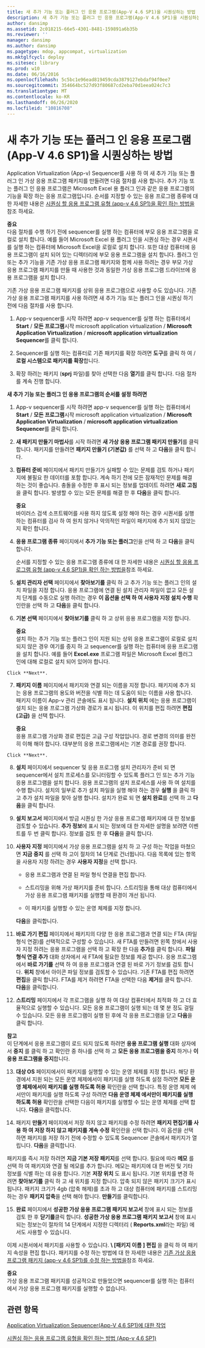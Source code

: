 ```yaml
---
title: 새 추가 기능 또는 플러그 인 응용 프로그램(App-V 4.6 SP1)을 시퀀싱하는 방법
description: 새 추가 기능 또는 플러그 인 응용 프로그램(App-V 4.6 SP1)을 시퀀싱하는 방법
author: dansimp
ms.assetid: 2c018215-66e5-4301-8481-159891a6b35b
ms.reviewer: ''
manager: dansimp
ms.author: dansimp
ms.pagetype: mdop, appcompat, virtualization
ms.mktglfcycl: deploy
ms.sitesec: library
ms.prod: w10
ms.date: 06/16/2016
ms.openlocfilehash: 5c5bc1e96ead819459cda3879127ebdaf94f0ee7
ms.sourcegitcommit: 354664bc527d93f80687cd2eba70d1eea024c7c3
ms.translationtype: MT
ms.contentlocale: ko-KR
ms.lasthandoff: 06/26/2020
ms.locfileid: "10816708"
---
```

# 새 추가 기능 또는 플러그 인 응용 프로그램(App-V 4.6 SP1)을 시퀀싱하는 방법


Application Virtualization (App-v) Sequencer를 사용 하 여 새 추가 기능 또는 플러그 인 가상 응용 프로그램 패키지를 만들려면 다음 절차를 사용 합니다. 추가 기능 또는 플러그 인 응용 프로그램은 Microsoft Excel 용 플러그 인과 같은 응용 프로그램의 기능을 확장 하는 응용 프로그램입니다. 순서를 지정할 수 있는 응용 프로그램 종류에 대 한 자세한 내용은 [시퀀싱 할 응용 프로그램 유형 (app-v 4.6 SP1)을 확인 하는 방법을](how-to-determine-which-type-of-application-to-sequence---app-v-46-sp1-.md)참조 하세요.

**중요**  
다음 절차를 수행 하기 전에 sequencer를 실행 하는 컴퓨터에 부모 응용 프로그램을 로컬로 설치 합니다. 예를 들어 Microsoft Excel 용 플러그 인을 시퀀싱 하는 경우 시퀀서를 실행 하는 컴퓨터에 Microsoft Excel을 로컬로 설치 합니다. 또한 대상 컴퓨터에 응용 프로그램이 설치 되어 있는 디렉터리에 부모 응용 프로그램을 설치 합니다. 플러그 인 또는 추가 기능을 기존 가상 응용 프로그램 패키지와 함께 사용 하려는 경우 부모 가상 응용 프로그램 패키지를 만들 때 사용한 것과 동일한 가상 응용 프로그램 드라이브에 응용 프로그램을 설치 합니다.



기존 가상 응용 프로그램 패키지를 상위 응용 프로그램으로 사용할 수도 있습니다. 기존 가상 응용 프로그램 패키지를 사용 하려면 새 추가 기능 또는 플러그 인을 시퀀싱 하기 전에 다음 절차를 사용 합니다.

1.  App-v sequencer를 시작 하려면 app-v sequencer를 실행 하는 컴퓨터에서 **Start**  /  **모든 프로그램**시작 microsoft application virtualization  /  **Microsoft Application Virtualization**  /  **microsoft application virtualization Sequencer**를 클릭 합니다.

2.  Sequencer를 실행 하는 컴퓨터로 기존 패키지를 확장 하려면 **도구**를 클릭 하 여  /  **로컬 시스템으로 패키지를 확장**합니다.

3.  확장 하려는 패키지 (**sprj** 파일)를 찾아 선택한 다음 **열기**를 클릭 합니다. 다음 절차를 계속 진행 합니다.

**새 추가 기능 또는 플러그 인 응용 프로그램의 순서를 설정 하려면**

1.  App-v sequencer를 시작 하려면 app-v sequencer를 실행 하는 컴퓨터에서 **Start**  /  **모든 프로그램**시작 microsoft application virtualization  /  **Microsoft Application Virtualization**  /  **microsoft application virtualization Sequencer**를 클릭 합니다.

2.  **새 패키지 만들기 마법사**를 시작 하려면 **새 가상 응용 프로그램 패키지 만들기**를 클릭 합니다. 패키지를 만들려면 **패키지 만들기 (기본값)** 를 선택 하 고 **다음**을 클릭 합니다.

3.  **컴퓨터 준비** 페이지에서 패키지 만들기가 실패할 수 있는 문제를 검토 하거나 패키지에 불필요 한 데이터를 포함 합니다. 계속 하기 전에 모든 잠재적인 문제를 해결 하는 것이 좋습니다. 충돌을 수정한 후 표시 되는 정보를 업데이트 하려면 **새로 고침**을 클릭 합니다. 발생할 수 있는 모든 문제를 해결 한 후 **다음**을 클릭 합니다.

    **중요**  
    바이러스 검색 소프트웨어를 사용 하지 않도록 설정 해야 하는 경우 시퀀서를 실행 하는 컴퓨터를 검사 하 여 원치 않거나 악의적인 파일이 패키지에 추가 되지 않았는지 확인 합니다.



4.  **응용 프로그램 종류** 페이지에서 **추가 기능 또는 플러그**인을 선택 하 고 **다음**을 클릭 합니다.

    순서를 지정할 수 있는 응용 프로그램 종류에 대 한 자세한 내용은 [시퀀싱 할 응용 프로그램 유형 (app-v 4.6 SP1)을 확인 하는 방법을](how-to-determine-which-type-of-application-to-sequence---app-v-46-sp1-.md)참조 하세요.

5.  **설치 관리자 선택** 페이지에서 **찾아보기를** 클릭 하 고 추가 기능 또는 플러그 인의 설치 파일을 지정 합니다. 응용 프로그램에 연결 된 설치 관리자 파일이 없고 모든 설치 단계를 수동으로 실행 하려는 경우 **이 옵션을 선택 하 여 사용자 지정 설치 수행** 확인란을 선택 하 고 **다음**을 클릭 합니다.

6.  **기본 선택** 페이지에서 **찾아보기를** 클릭 하 고 상위 응용 프로그램을 지정 합니다.

    **중요**  
    설치 하는 추가 기능 또는 플러그 인이 지원 되는 상위 응용 프로그램이 로컬로 설치 되지 않은 경우 여기를 중지 하 고 sequencer를 실행 하는 컴퓨터에 응용 프로그램을 설치 합니다. 예를 들어 **Excel.exe** 프로그램 파일은 Microsoft Excel 플러그 인에 대해 로컬로 설치 되어 있어야 합니다.



~~~
Click **Next**.
~~~

7. **패키지 이름** 페이지에서 패키지와 연결 되는 이름을 지정 합니다. 패키지에 추가 되는 응용 프로그램의 용도와 버전을 식별 하는 데 도움이 되는 이름을 사용 합니다. 패키지 이름이 App-v 관리 콘솔에도 표시 됩니다. **설치 위치** 에는 응용 프로그램이 설치 되는 응용 프로그램 가상화 경로가 표시 됩니다. 이 위치를 편집 하려면 **편집 (고급)** 을 선택 합니다.

   **중요**  
   응용 프로그램 가상화 경로 편집은 고급 구성 작업입니다. 경로 변경의 의미를 완전히 이해 해야 합니다. 대부분의 응용 프로그램에서는 기본 경로를 권장 합니다.



~~~
Click **Next**.
~~~

8. **설치** 페이지에서 sequencer 및 응용 프로그램 설치 관리자가 준비 되 면 sequencer에서 설치 프로세스를 모니터링할 수 있도록 플러그 인 또는 추가 기능 응용 프로그램을 설치 합니다. 응용 프로그램의 설치 프로세스를 사용 하 여 설치를 수행 합니다. 설치의 일부로 추가 설치 파일을 실행 해야 하는 경우 **실행** 을 클릭 하 고 추가 설치 파일을 찾아 실행 합니다. 설치가 완료 되 면 **설치 완료**를 선택 하 고 **다음**을 클릭 합니다.

9. **설치 보고서** 페이지에서 방금 시퀀싱 한 가상 응용 프로그램 패키지에 대 한 정보를 검토할 수 있습니다. **추가 정보**에 표시 되는 정보에 대 한 자세한 설명을 보려면 이벤트를 두 번 클릭 합니다. 정보를 검토 한 후 **다음**을 클릭 합니다.

10. **사용자 지정** 페이지에서 가상 응용 프로그램을 설치 하 고 구성 하는 작업을 마쳤으면 **지금 중지** 를 선택 하 고이 절차의 14 단계로 건너뜁니다. 다음 목록에 있는 항목을 사용자 지정 하려는 경우 **사용자 지정**을 선택 합니다.

    -   응용 프로그램과 연결 된 파일 형식 연결을 편집 합니다.

    -   스트리밍을 위해 가상 패키지를 준비 합니다. 스트리밍을 통해 대상 컴퓨터에서 가상 응용 프로그램 패키지를 실행할 때 환경이 개선 됩니다.

    -   이 패키지를 실행할 수 있는 운영 체제를 지정 합니다.

    **다음**을 클릭합니다.

11. **바로 가기 편집** 페이지에서 패키지의 다양 한 응용 프로그램과 연결 되는 FTA (파일 형식 연결)를 선택적으로 구성할 수 있습니다. 새 FTA를 만들려면 왼쪽 창에서 사용자 지정 하려는 응용 프로그램을 선택 하 고 확장 한 다음 **추가**를 클릭 합니다. **파일 형식 연결 추가** 대화 상자에서 새 FTA에 필요한 정보를 제공 합니다. 응용 프로그램에서 **바로 가기를** 선택 하 여 응용 프로그램과 연결 된 바로 가기 정보를 검토 합니다. **위치** 창에서 아이콘 파일 정보를 검토할 수 있습니다. 기존 FTA를 편집 하려면 **편집**을 클릭 합니다. FTA를 제거 하려면 FTA을 선택한 다음 **제거**를 클릭 합니다. **다음**을 클릭합니다.

12. **스트리밍** 페이지에서 각 프로그램을 실행 하 여 대상 컴퓨터에서 최적화 하 고 더 효율적으로 실행할 수 있습니다. 모든 응용 프로그램이 실행 되는 데 몇 분 정도 걸릴 수 있습니다. 모든 응용 프로그램이 실행 된 후에 각 응용 프로그램을 닫고 **다음**을 클릭 합니다.

   **참고**  
   이 단계에서 응용 프로그램이 로드 되지 않도록 하려면 **응용 프로그램 실행** 대화 상자에서 **중지** 를 클릭 하 고 확인란 중 하나를 선택 하 고 **모든 응용 프로그램을 중지** 하거나 **이 응용 프로그램을 중지**합니다.



13. **대상 OS** 페이지에서이 패키지를 실행할 수 있는 운영 체제를 지정 합니다. 해당 환경에서 지원 되는 모든 운영 체제에서이 패키지를 실행 하도록 설정 하려면 **모든 운영 체제에서이 패키지를 실행 하도록 허용** 확인란을 선택 합니다. 특정 운영 체제 에서만이 패키지를 실행 하도록 구성 하려면 **다음 운영 체제 에서만이 패키지를 실행 하도록 허용** 확인란을 선택한 다음이 패키지를 실행할 수 있는 운영 체제를 선택 합니다. **다음**을 클릭합니다.

14. 패키지 **만들기** 페이지에서 저장 하지 않고 패키지를 수정 하려면 **패키지 편집기를 사용 하 여 저장 하지 않고 패키지를 계속 수정** 확인란을 선택 합니다. 이 옵션을 선택 하면 패키지를 저장 하기 전에 수정할 수 있도록 Sequencer 콘솔에서 패키지가 열립니다. **다음**을 클릭합니다.

   패키지를 즉시 저장 하려면 **지금 기본 저장 패키지**를 선택 합니다. 필요에 따라 **메모** 를 선택 하 여 패키지와 연결 될 메모를 추가 합니다. 메모는 패키지에 대 한 버전 및 기타 정보를 식별 하는 데 유용 합니다. 기본 **저장 위치** 도 표시 됩니다. 기본 위치를 변경 하려면 **찾아보기를** 클릭 하 고 새 위치를 지정 합니다. 압축 되지 않은 패키지 크기가 표시 됩니다. 패키지 크기가 4gb (압축 해제)를 초과 하 고 대상 컴퓨터에 패키지를 스트리밍하는 경우 **패키지 압축**을 선택 해야 합니다. **만들기**를 클릭합니다.

15. **완료** 페이지에서 **성공한 가상 응용 프로그램 패키지 보고서** 창에 표시 되는 정보를 검토 한 후 **닫기를**클릭 합니다. **성공한 가상 응용 프로그램 패키지 보고서** 창에 표시 되는 정보는이 절차의 14 단계에서 지정한 디렉터리 ( **Reports.xml**라는 파일) 에서도 사용할 수 있습니다.

   이제 시퀀서에서 패키지를 사용할 수 있습니다. **\ [패키지 이름 \] 편집** 을 클릭 하 여 패키지 속성을 편집 합니다. 패키지를 수정 하는 방법에 대 한 자세한 내용은 [기존 가상 응용 프로그램 패키지 (app-v 4.6 SP1)를 수정 하는 방법을](how-to-modify-an-existing-virtual-application-package--app-v-46-sp1-.md)참조 하세요.

   **중요**  
   가상 응용 프로그램 패키지를 성공적으로 만들었으면 sequencer를 실행 하는 컴퓨터에서 가상 응용 프로그램 패키지를 실행할 수 없습니다.



## 관련 항목


[Application Virtualization Sequencer(App-V 4.6 SP1)에 대한 작업](tasks-for-the-application-virtualization-sequencer--app-v-46-sp1-.md)

[시퀀싱 하는 응용 프로그램 유형을 확인 하는 방법 (App-v 4.6 SP1)](how-to-determine-which-type-of-application-to-sequence---app-v-46-sp1-.md)









